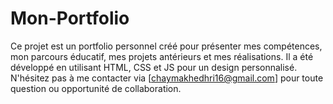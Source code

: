 # Mon-Portfolio
Ce projet est un portfolio personnel créé pour présenter mes compétences, mon parcours éducatif, mes projets antérieurs et mes réalisations. Il a été développé en utilisant HTML, CSS et JS pour un design personnalisé. N'hésitez pas à me contacter via [chaymakhedhri16@gmail.com] pour toute question ou opportunité de collaboration.
